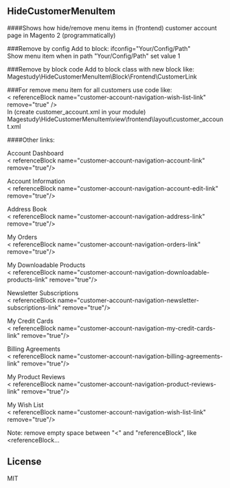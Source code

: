 ## HideCustomerMenuItem
####Shows how hide/remove menu items in (frontend) customer account page in Magento 2 (programmatically)  

###Remove by config
Add to block: ifconfig="Your/Config/Path"  
Show menu item when in path "Your/Config/Path" set value 1

###Remove by block code
Add to block class with new block like:  
Magestudy\HideCustomerMenuItem\Block\Frontend\CustomerLink

###For remove menu item for all customers use code like:  
< referenceBlock name="customer-account-navigation-wish-list-link" remove="true" />  
In (create customer_account.xml in your module)    
Magestudy\HideCustomerMenuItem\view\frontend\layout\customer_account.xml  

####Other links:

Account Dashboard  
< referenceBlock name="customer-account-navigation-account-link" remove="true"/>  

Account Information  
< referenceBlock name="customer-account-navigation-account-edit-link" remove="true"/>  

Address Book  
< referenceBlock name="customer-account-navigation-address-link" remove="true"/>  

My Orders  
< referenceBlock name="customer-account-navigation-orders-link" remove="true"/>  

My Downloadable Products  
< referenceBlock name="customer-account-navigation-downloadable-products-link" remove="true"/>  

Newsletter Subscriptions  
< referenceBlock name="customer-account-navigation-newsletter-subscriptions-link" remove="true"/>  

My Credit Cards  
< referenceBlock name="customer-account-navigation-my-credit-cards-link" remove="true"/>  

Billing Agreements  
< referenceBlock name="customer-account-navigation-billing-agreements-link" remove="true"/>  

My Product Reviews  
< referenceBlock name="customer-account-navigation-product-reviews-link" remove="true"/>  

My Wish List  
< referenceBlock name="customer-account-navigation-wish-list-link" remove="true"/>  

Note: remove empty space between "<" and "referenceBlock", like <referenceBlock...

License
----
MIT
